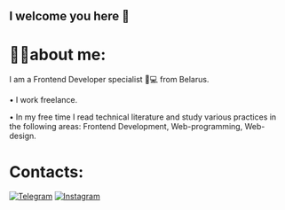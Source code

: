 ## I welcome you here 👋
# 👩‍💻about me: 
I am a Frontend Developer specialist 🍋💻 from Belarus.

• I work freelance.

• In my free time I read technical literature and study various practices in the following areas: Frontend Development, Web-programming, Web-design.

# Contacts: 
[![Telegram](https://img.shields.io/badge/Telegram-2CA5E0?style=for-the-badge&logo=telegram&logoColor=white)](https://t.me/katyaleinik)
[![Instagram](https://img.shields.io/badge/Instagram-E4405F?style=for-the-badge&logo=instagram&logoColor=white)](https://www.instagram.com/katyaleinik/)

<!--
**AleinikK666/AleinikK666** is a ✨ _special_ ✨ repository because its `README.md` (this file) appears on your GitHub profile.

Here are some ideas to get you started:

- 🔭 I’m currently working on ...
- 🌱 I’m currently learning ...
- 👯 I’m looking to collaborate on ...
- 🤔 I’m looking for help with ...
- 💬 Ask me about ...
- 📫 How to reach me: ...
- 😄 Pronouns: ...
- ⚡ Fun fact: ...
-->
